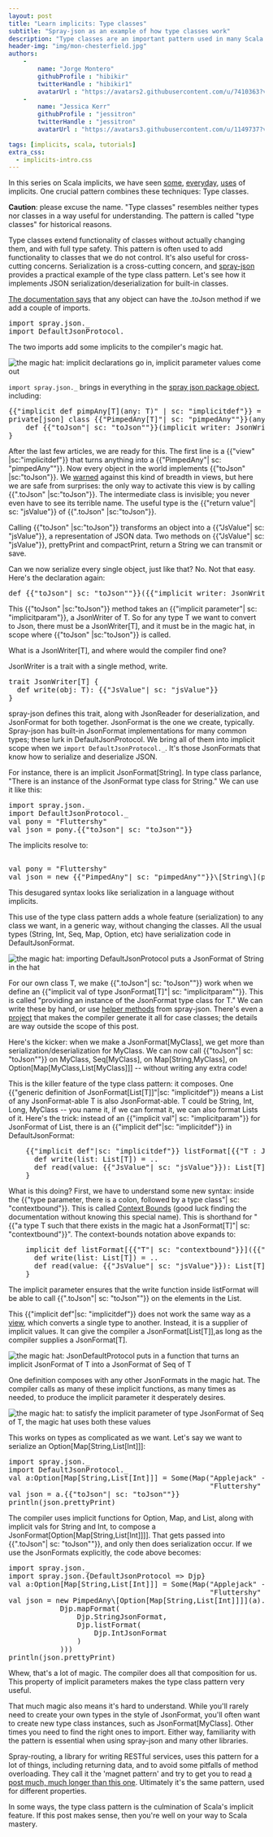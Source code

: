 ```yaml
---
layout: post
title: "Learn implicits: Type classes"
subtitle: "Spray-json as an example of how type classes work"
description: "Type classes are an important pattern used in many Scala libraries. We dive into how the pattern is implemented in spray-json, a popular serialization library"
header-img: "img/mon-chesterfield.jpg"
authors: 
    -
        name: "Jorge Montero"
        githubProfile : "hibikir"
        twitterHandle : "hibikir1"
        avatarUrl : "https://avatars2.githubusercontent.com/u/7410363?v=3"
    -
        name: "Jessica Kerr"
        githubProfile : "jessitron"
        twitterHandle : "jessitron"
        avatarUrl : "https://avatars3.githubusercontent.com/u/1149737?v=3"
        
tags: [implicits, scala, tutorials]
extra_css:
  - implicits-intro.css
---
```


<style scoped>
  .pimpedAny { color: #D907E8 }
  .implicitdef { color: #1AB955 }
  .implicitparam { color: #FF9C00 }
  .toJson {color: #BA182F }
  .jsValue {color: #08B9D1 }
  .contextbound {color: #D15308 }
</style>

In this series on Scala implicits, we have seen 
[some](http://engineering.monsanto.com/2015/05/14/implicits-intro/), 
[everyday](http://engineering.monsanto.com/2015/06/15/implicits-futures/), 
[uses](http://engineering.monsanto.com/2015/07/31/implicit-conversions/) of implicits. 
One crucial pattern combines these techniques: Type classes.

**Caution**: please excuse the name. "Type classes" resembles neither types nor classes in a way useful for understanding.
 The pattern is called "type classes" for historical reasons.

Type classes extend functionality of classes without actually changing them, and with full type safety.
This pattern is often used to add functionality to classes that we do not control. It's also useful for cross-cutting concerns.
 Serialization is a cross-cutting concern, and [spray-json](https://github.com/spray/spray-json) provides a practical example of the type class pattern.
 Let's see how it implements JSON serialization/deserialization for built-in classes.

[The documentation says](https://github.com/spray/spray-json#usage) that any object can have the .toJson method 
if we add a couple of imports.
<pre>
import spray.json._
import DefaultJsonProtocol._
</pre>
The two imports add some implicits to the compiler's magic hat. 

![the magic hat: implicit declarations go in, implicit parameter values come out](/img/typeclass-magic-hat-0.png)

`import spray.json._` brings in everything in the 
[spray json package object](https://github.com/spray/spray-json/blob/master/src/main/scala/spray/json/package.scala), including:

<pre>
{{"implicit def pimpAny[T](any: T)" | sc: "implicitdef"}} = new {{"PimpedAny"| sc: "pimpedAny""}}(any) 
private[json] class {{"PimpedAny[T]"| sc: "pimpedAny""}}(any: T) {
    def {{"toJson"| sc: "toJson""}}(implicit writer: JsonWriter[T]): {{"JsValue"| sc: "jsValue"}} = writer.write(any)
}
</pre>

 After the last few articles, we are ready for this. The first line is a {{"view" |sc:"implicitdef"}} that turns anything
 into a {{"PimpedAny"| sc: "pimpedAny""}}. Now every object in the world implements {{"toJson" |sc:"toJson"}}.
 We [warned](http://engineering.monsanto.com/2015/07/31/implicit-conversions/) against this kind of breadth in views,
 but here we are safe from surprises: the only way to activate this view is by calling {{".toJson" |sc:"toJson"}}. The intermediate class is invisible; you never even have to see its terrible name. The useful type is the {{"return value"| sc: "jsValue"}} of {{".toJson" |sc:"toJson"}}.

Calling {{"toJson" |sc:"toJson"}} transforms an object into a {{"JsValue"| sc: "jsValue"}}, a representation of JSON data.
 Two methods on {{"JsValue"| sc: "jsValue"}}, prettyPrint and compactPrint, return a String we can transmit or save.
 
Can we now serialize every single object, just like that? No. Not that easy. Here's the declaration again:
<pre>
def {{"toJson"| sc: "toJson""}}({{"implicit writer: JsonWriter[T]"| sc: "implicitparam"}}): {{"JsValue"| sc: "jsValue"}}
</pre>
This {{"toJson" |sc:"toJson"}} method takes an {{"implicit parameter"| sc: "implicitparam"}}, a JsonWriter of T.
So for any type T we want to convert to Json, there must be a JsonWriter[T], 
and it must be in the magic hat, in scope where {{"toJson" |sc:"toJson"}} is called. 

What is a JsonWriter[T], and where would the compiler find one?

JsonWriter is a trait with a single method, write.
<pre>
trait JsonWriter[T] {
  def write(obj: T): {{"JsValue"| sc: "jsValue"}}
}
</pre>
spray-json defines this trait, along with JsonReader for deserialization, and JsonFormat for both together. JsonFormat is the one we create, typically.
Spray-json has built-in JsonFormat implementations for many common types; these lurk in DefaultJsonProtocol. 
We bring all of them into implicit scope when we `import DefaultJsonProtocol._`. It's those JsonFormats that know how to serialize
and deserialize JSON.
 
For instance, there is an implicit JsonFormat[String]. In type class parlance, "There is an instance of the JsonFormat type class for String." We can use it like this:
<pre>
import spray.json._
import DefaultJsonProtocol._ 
val pony = "Fluttershy"
val json = pony.{{"toJson"| sc: "toJson""}}
</pre>
 The implicits resolve to:
<pre> 
val pony = "Fluttershy"
val json = new {{"PimpedAny"| sc: "pimpedAny""}}\[String\](pony).{{"toJson"| sc: "toJson""}}({{"DefaultJsonProtocol.StringJsonFormat"| sc: "implicitparam""}})
</pre>

This desugared syntax looks like serialization in a language without implicits.
  
This use of the type class pattern adds a whole feature (serialization) to any class we want, in a generic way,
without changing the classes. All the usual types (String, Int, Seq, Map, Option, etc) have serialization code in DefaultJsonFormat.

<img src="/img/typeclass-magic-hat-1.png" style="max-height: 400px;margin: 0 auto" alt = "the magic hat: importing DefaultJsonProtocol puts a JsonFormat of String in the hat"/>

For our own class T, we make {{".toJson"| sc: "toJson""}} work when we define an {{"implicit val of type JsonFormat[T]"| sc: "implicitparam""}}.
This is called "providing an instance of the JsonFormat type class for T." We can write these by hand, or use [helper methods](https://github.com/spray/spray-json#providing-jsonformats-for-case-classes) from spray-json.
There's even a [project](https://github.com/fommil/spray-json-shapeless) that makes the compiler generate it all for case classes;
 the details are way outside the scope of this post.

Here's the kicker: when we make a JsonFormat[MyClass], we get more than serialization/deserialization for MyClass.
We can now call {{"toJson"| sc: "toJson""}} on MyClass, Seq[MyClass], on Map[String,MyClass], on Option[Map[MyClass,List[MyClass]]] -- without writing any extra code!

This is the killer feature of the type class pattern: it composes.
One {{"generic definition of JsonFormat[List[T]]"|sc: "implicitdef"}} means a List of any JsonFormat-able T is also JsonFormat-able. T could be String, Int, Long, MyClass -- you name it, if we can format it, we can also format Lists of it.
Here's the trick: instead of an {{"implicit val"| sc: "implicitparam"}} for JsonFormat of List, there is an {{"implicit def"|sc: "implicitdef"}} in DefaultJsonFormat:

<pre>
    {{"implicit def"|sc: "implicitdef"}} listFormat[{{"T : JsonFormat"| sc: "contextbound"}}] = new RootJsonFormat[List[T]] {
      def write(list: List[T]) = ..
      def read(value: {{"JsValue"| sc: "jsValue"}}): List[T] = ..
    }
</pre>

What is this doing? First, we have to understand some new syntax: inside the {{"type parameter, there is a colon, followed by a type class"| sc: "contextbound"}}. 
This is called [Context Bounds](http://docs.scala-lang.org/tutorials/FAQ/context-and-view-bounds.html) (good luck finding the documentation without knowing this special name).
This is shorthand for "{{"a type T such that there exists in the magic hat a JsonFormat[T]"| sc: "contextbound"}}".
The context-bounds notation above expands to:

<pre>
    implicit def listFormat[{{"T"| sc: "contextbound"}}]({{"implicit _ : JsonFormat[T]"| sc: "contextbound"}}) = new RootJsonFormat[List[T]] {
      def write(list: List[T]) = ..
      def read(value: {{"JsValue"| sc: "jsValue"}}): List[T] = ..
    }
</pre>

The implicit parameter ensures that the write function inside listFormat will be able to call {{".toJson"| sc: "toJson""}} on the elements in the List.

This {{"implicit def"|sc: "implicitdef"}} does not work the same way as a [view](http://engineering.monsanto.com/2015/07/31/implicit-conversions/), which converts a single type to another.
Instead, it is a supplier of implicit values. It can give the compiler a JsonFormat[List[T]],as long as the compiler supplies a JsonFormat[T]. 

<img src="/img/typeclass-magic-hat-2.png" style="max-height: 400px;margin: 0 auto" 
alt = "the magic hat: JsonDefaultProtocol puts in a function that turns an implicit JsonFormat of T into a JsonFormat of Seq of T"/>


One definition composes with any other JsonFormats in the magic hat. 
The compiler calls as many of these implicit functions, as many times as needed, to produce the implicit parameter it desperately desires. 

<img src="/img/typeclass-magic-hat-3.png" style="max-height: 400px;margin: 0 auto" 
alt = "the magic hat: to satisfy the implicit parameter of type JsonFormat of Seq of T, the magic hat uses both these values"/>

This works on types as complicated as we want. Let's say we want to serialize an Option[Map[String,List[Int]]]:

<pre>
import spray.json._
import DefaultJsonProtocol._
val a:Option[Map[String,List[Int]]] = Some(Map("Applejack" -> List(1,2,3,4),
                                               "Fluttershy" -> List(2,4,6,8))) 
val json = a.{{"toJson"| sc: "toJson""}}
println(json.prettyPrint)
</pre>
The compiler uses implicit functions for Option, Map, and List, along with implicit vals for String and Int,
to compose a JsonFormat[Option[Map[String,List[Int]]]]. 
That gets passed into {{".toJson"| sc: "toJson""}}, and only then does serialization occur.
If we use the JsonFormats explicitly, the code above becomes:
<pre>
import spray.json._
import spray.json.{DefaultJsonProtocol => Djp}
val a:Option[Map[String,List[Int]]] = Some(Map("Applejack" -> List(1,2,3,4),
                                               "Fluttershy" -> List(2,4,6,8)))
val json = new PimpedAny\[Option[Map[String,List[Int]]]](a).{{"toJson"| sc: "toJson""}}(Djp.optionFormat(
            Djp.mapFormat(
                Djp.StringJsonFormat,
                Djp.listFormat(
                    Djp.IntJsonFormat
                )
            )))
println(json.prettyPrint)
</pre>

Whew, that's a lot of magic. The compiler does all that composition for us. This property of implicit parameters makes the type class pattern very useful.

That much magic also means it's hard to understand. 
 While you'll rarely need to create your own types in the style of JsonFormat,
you'll often want to create new type class instances, such as JsonFormat[MyClass]. Other times you need to find the right ones to import.
Either way, familiarity with the pattern is essential when using spray-json and many other libraries.

Spray-routing, a library for writing RESTful services, uses this pattern for a lot of things, including returning data, and to avoid some pitfalls of method overloading.
They call it the 'magnet pattern' and try to get you to read [a post much, much longer than this one](http://spray.io/blog/2012-12-13-the-magnet-pattern/).
Ultimately it's the same pattern, used for different properties.

In some ways, the type class pattern is the culmination of Scala's implicit feature. If this post makes sense, then you're well on your way to Scala mastery.
